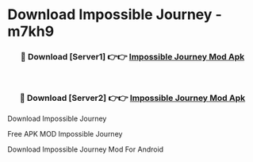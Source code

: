 # Download Impossible Journey - m7kh9



<div align="center">
<h3>🔴 Download [Server1] 👉👉 <a href="https://momento.my/?title=Impossible_Journey">Impossible Journey Mod Apk</a></h3><br>

<h3>🔴 Download [Server2] 👉👉 <a href="https://momento.my/?title=Impossible_Journey">Impossible Journey Mod Apk</a></h3>
</div>



Download Impossible Journey 

Free APK MOD Impossible Journey 

Download Impossible Journey Mod For Android
